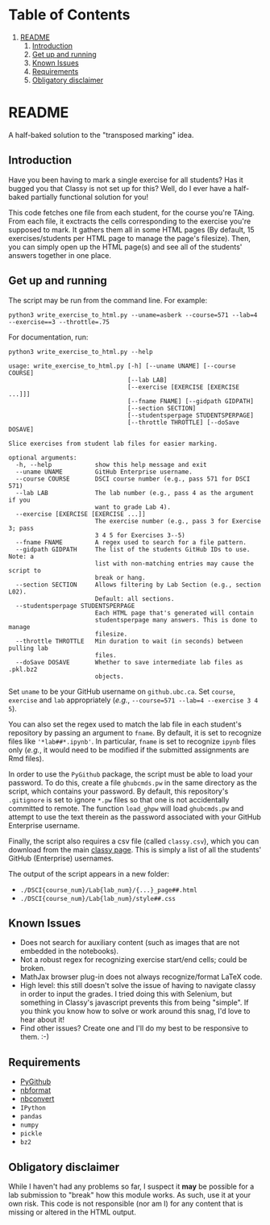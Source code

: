 
# Table of Contents

1.  [README](#org27e9827)
    1.  [Introduction](#orgb44d7bd)
    2.  [Get up and running](#orgc011c6d)
    3.  [Known Issues](#org7706937)
    4.  [Requirements](#org1fe3825)
    5.  [Obligatory disclaimer](#orgded2d11)


<a id="org27e9827"></a>

# README

A half-baked solution to the "transposed marking" idea.


<a id="orgb44d7bd"></a>

## Introduction

Have you been having to mark a single exercise for all students? Has it bugged 
you that Classy is not set up for this? Well, do I ever have a half-baked 
partially functional solution for you!

This code fetches one file from each student, for the course you're TAing. From 
each file, it exctracts the cells corresponding to the exercise you're supposed 
to mark. It gathers them all in some HTML pages (By default, 15 
exercises/students per HTML page to manage the page's filesize). Then, you can 
simply open up the HTML page(s) and see all of the students' answers together
in one place.


<a id="orgc011c6d"></a>

## Get up and running

The script may be run from the command line. For example:

    python3 write_exercise_to_html.py --uname=asberk --course=571 --lab=4 --exercise==3 --throttle=.75  

For documentation, run:

    python3 write_exercise_to_html.py --help

    usage: write_exercise_to_html.py [-h] [--uname UNAME] [--course COURSE]
                                     [--lab LAB]
                                     [--exercise [EXERCISE [EXERCISE ...]]]
                                     [--fname FNAME] [--gidpath GIDPATH]
                                     [--section SECTION]
                                     [--studentsperpage STUDENTSPERPAGE]
                                     [--throttle THROTTLE] [--doSave DOSAVE]
    
    Slice exercises from student lab files for easier marking.
    
    optional arguments:
      -h, --help            show this help message and exit
      --uname UNAME         GitHub Enterprise username.
      --course COURSE       DSCI course number (e.g., pass 571 for DSCI 571)
      --lab LAB             The lab number (e.g., pass 4 as the argument if you
                            want to grade Lab 4).
      --exercise [EXERCISE [EXERCISE ...]]
                            The exercise number (e.g., pass 3 for Exercise 3; pass
                            3 4 5 for Exercises 3--5)
      --fname FNAME         A regex used to search for a file pattern.
      --gidpath GIDPATH     The list of the students GitHub IDs to use. Note: a
                            list with non-matching entries may cause the script to
                            break or hang.
      --section SECTION     Allows filtering by Lab Section (e.g., section L02).
                            Default: all sections.
      --studentsperpage STUDENTSPERPAGE
                            Each HTML page that's generated will contain
                            studentsperpage many answers. This is done to manage
                            filesize.
      --throttle THROTTLE   Min duration to wait (in seconds) between pulling lab
                            files.
      --doSave DOSAVE       Whether to save intermediate lab files as .pkl.bz2
                            objects.

Set `uname` to be your GitHub username on `github.ubc.ca`. Set `course`,
`exercise` and `lab` appropriately (*e.g.*, 
`--course=571 --lab=4 --exercise 3 4 5`).

You can also set the regex used to match the lab file in each student's 
repository by passing an argument to `fname`. By default, it is set to 
recognize files like `'*lab##*.ipynb'`. In particular, `fname` is set to 
recognize `ipynb` files only (*e.g.*, it would need to be modified if the 
submitted assignments are Rmd files). 

In order to use the `PyGithub` package, the script must be able to load your 
password. To do this, create a file `ghubcmds.pw` in the same directory as the 
script, which contains your password. By default, this repository's `.gitignore` 
is set to ignore `*.pw` files so that one is not accidentally committed to 
remote. The function `load_ghpw` will load `ghubcmds.pw` and attempt to use the
text therein as the password associated with your GitHub Enterprise username.

Finally, the script also requires a csv file (called `classy.csv`), which you
can download from the main [classy page](https://mds.cs.ubc.ca). This is simply a list of all the
students' GitHub (Enterprise) usernames.

The output of the script appears in a new folder:

-   `./DSCI{course_num}/Lab{lab_num}/{...}_page##.html`
-   `./DSCI{course_num}/Lab{lab_num}/style##.css`


<a id="org7706937"></a>

## Known Issues

-   Does not search for auxiliary content (such as images that are not embedded
    in the notebooks).
-   Not a robust regex for recognizing exercise start/end cells; could be broken.
-   MathJax browser plug-in does not always recognize/format LaTeX code.
-   High level: this still doesn't solve the issue of having to navigate classy 
    in order to input the grades. I tried doing this with Selenium, but something
    in Classy's javascript prevents this from being "simple". If you think you 
    know how to solve or work around this snag, I'd love to hear about it!
-   Find other issues? Create one and I'll do my best to be responsive to them. :-)


<a id="org1fe3825"></a>

## Requirements

-   [PyGithub](https://github.com/PyGithub/PyGithub)
-   [nbformat](https://github.com/jupyter/nbformat)
-   [nbconvert](https://github.com/jupyter/nbconvert)
-   `IPython`
-   `pandas`
-   `numpy`
-   `pickle`
-   `bz2`


<a id="orgded2d11"></a>

## Obligatory disclaimer

While I haven't had any problems so far, I suspect it **may** be possible for a 
lab submission to "break" how this module works. As such, use it at your own 
risk. This code is not responsible (nor am I) for any content that is 
missing or altered in the HTML output. 

